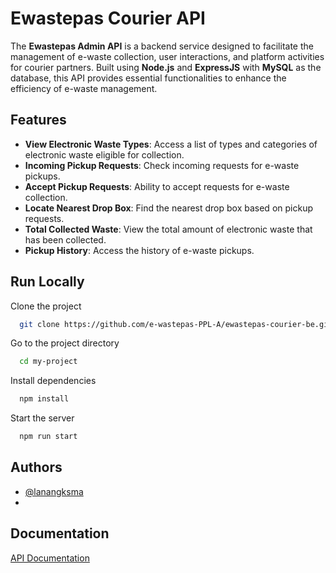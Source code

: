 
# Ewastepas Courier API

The **Ewastepas Admin API** is a backend service designed to facilitate the management of e-waste collection, user interactions, and platform activities for courier partners. Built using **Node.js** and **ExpressJS** with **MySQL** as the database, this API provides essential functionalities to enhance the efficiency of e-waste management.








## Features

- **View Electronic Waste Types**: Access a list of types and categories of electronic waste eligible for collection.
- **Incoming Pickup Requests**: Check incoming requests for e-waste pickups.
- **Accept Pickup Requests**: Ability to accept requests for e-waste collection.
- **Locate Nearest Drop Box**: Find the nearest drop box based on pickup requests.
- **Total Collected Waste**: View the total amount of electronic waste that has been collected.
- **Pickup History**: Access the history of e-waste pickups.


## Run Locally

Clone the project

```bash
  git clone https://github.com/e-wastepas-PPL-A/ewastepas-courier-be.git
```

Go to the project directory

```bash
  cd my-project
```

Install dependencies

```bash
  npm install
```

Start the server

```bash
  npm run start
```


## Authors

- [@lanangksma](https://github.com/lanangksma)
-


## Documentation

[API Documentation](https://github.com/e-wastepas-PPL-A/ewastepas-courier-be/blob/main/docs/courier.md)

